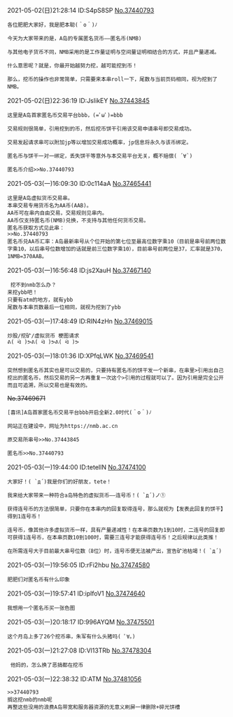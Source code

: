 2021-05-02(日)21:28:14 ID:S4pS8SP [No.37440793](https://adnmb3.com/t/37440793) 
```
各位肥肥大家好，我是肥本聪(＾o＾)ﾉ

今天为大家带来的是，A岛的专属匿名货币——匿名币(NMB)

与其他电子货币不同，NMB采用的是工作量证明与空间量证明相结合的方式，并且产量递减。

什么意思呢？就是，你最开始越努力挖，越可能挖到币！

那么，挖币的操作也非常简单，只需要来本串roll一下，尾数与当前页码相同，视为挖到了NMB。
```
2021-05-02(日)22:36:19 ID:JsIikEY [No.37443845](https://adnmb3.com/t/37443845) 
```
这里是A岛首家匿名币交易平台bbb，(=ﾟωﾟ)=bbb

交易规则很简单，引用挖到的币，然后挖币饼干引用该交易申请串号即交易成功。

交易发起请求串可以附加jp等以增加交易成功概率，jp信息将永久与该币绑定。

匿名币与饼干一对一绑定，丢失饼干等意外与本交易平台无关，概不赔偿( ´∀`)

匿名币介绍>>No.37440793
```

2021-05-03(一)16:09:30 ID:0c114aA [No.37465441](https://adnmb3.com/t/37465441) 
```
这里是A岛虚拟货币交易串。
本串交易专用货币名为AA币(AAB)。
AA币可在串内自由交易，交易规则见串内。
AA币仅支持匿名币(NMB)兑换，不支持与其他任何货币交易。
匿名币获取方式见此串：
>>No.37440793
匿名币兑AA币汇率：A岛最新串号从个位开始的第七位至最高位数字乘10（目前是串号前两位数字乘10，以后串号位数增加的话就是前三位数字乘10），目前串号前两位是37，汇率就是370，1NMB=370AAB。 
```

2021-05-03(一)16:56:48 ID:js2XauH [No.37467140](https://adnmb3.com/t/37467140) 
```
 挖不到nmb怎么办？
来挖ybb吧！
只要有atm的地方，就有ybb
尾数与本串页数最后一位相同，就视为挖到了ybb 
```

2021-05-03(一)17:48:49 ID:RIN4zHn [No.37469015](https://adnmb3.com/t/37469015) 
```
炒股/挖矿/虚拟货币 梗图请求
ᕕ( ᐛ )ᕗᕕ( ᐛ )ᕗᕕ( ᐛ )ᕗ 
```


2021-05-03(一)18:01:36 ID:XPfqLWK [No.37469541](https://adnmb3.com/t/37469541) 
```
突然想到匿名币其实也是可以交易的，只要持有匿名币的饼干发一个新串，在串里>引用出自己挖出的匿名币，然后交易的另一方再重复一次这个>引用的过程就可以了。因为引用是完全公开而且可追溯，所以交易也是有效的。 
```

~~No.37469671~~
```
[喜讯]A岛首家匿名币交易平台bbb开启全新2.0时代(＾o＾)ﾉ

网站正在建设中，网址为https://nmb.ac.cn

原交易所串号>>No.37443845

匿名币>>No.37440793
```

2021-05-03(一)19:44:00 ID:teteIlN [No.37474100](https://adnmb3.com/t/37474100) 
```
大家好！( `д´)我是你们的好朋友，tete！
 
我来给大家带来一种符合a岛特色的虚拟货币——连号币！( `д´)ノ①

获得连号币的方法很简单，只要你在本串内的回复取得连号，那么就视为【发表此回复的饼干】得到1连号币！

连号币，像其他许多虚拟货币一样，具有产量递减性！在本串页数为1到10时，二连号的回复即可获得1连号币，在本串页数10到100时，需要三连号才能获得连号币！之后规律以此类推！

在所需连号大于目前最大串号位数（8位）时，连号币便无法被产出，宣告矿池枯竭！( `д´) 
```

2021-05-03(一)19:56:05 ID:rFi2hbu [No.37474580](https://adnmb3.com/t/37474580) 
```
肥肥们对匿名币有什么印象 
```

2021-05-03(一)19:57:41 ID:iplfoV1 [No.37474640](https://adnmb3.com/t/37474640) 
```
我想用一个匿名币买一张色图 
```

2021-05-03(一)20:18:17 ID:996AYQM [No.37475501](https://adnmb3.com/t/37475501) 
```
这个月岛上多了26个挖币串，朱军有什么头猪吗( ﾟ∀。)
```

2021-05-03(一)21:27:08 ID:Vl13TRb [No.37478304](https://adnmb3.com/t/37478304) 
```
 他妈的，怎么换了恶搞都在挖币 
```

2021-05-03(一)22:38:32 ID:ATM [No.37481056](https://adnmb3.com/t/37481056) 
```
>>37440793
搁这挖nmb的nmb呢
再整这些没用的浪费A岛带宽和服务器资源的无意义刷屏一律删除+碎光饼槽 
```
